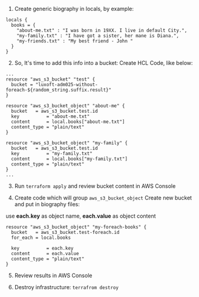 1. Create generic biography in locals, by example:

````
locals {
  books = {
    "about-me.txt" : "I was born in 19XX. I live in default City.",
    "my-family.txt" : "I have got a sister, her mane is Diana.",
    "my-friends.txt" : "My best friend - John "
  }
}
````

2. So, It's time to add this info  into a bucket:
Create HCL Code, like below:
````
...
resource "aws_s3_bucket" "test" {
  bucket = "luxoft-adm025-without-foreach-${random_string.suffix.result}"
}

resource "aws_s3_bucket_object" "about-me" {
  bucket   = aws_s3_bucket.test.id
  key          = "about-me.txt"
  content      = local.books["about-me.txt"]
  content_type = "plain/text"
}

resource "aws_s3_bucket_object" "my-family" {
  bucket   = aws_s3_bucket.test.id
  key          = "my-family.txt"
  content      = local.books["my-family.txt"]
  content_type = "plain/text"
}
...
````

3. Run `terraform apply` and review bucket content in AWS Console
   

4. Create code which will group `aws_s3_bucket_object` 
Create new bucket and put in biography files: 
   
use **each.key** as object name, **each.value** as object content

````
resource "aws_s3_bucket_object" "my-foreach-books" {
  bucket   = aws_s3_bucket.test-foreach.id
  for_each = local.books

  key          = each.key
  content      = each.value
  content_type = "plain/text"
}
````

5. Review results in AWS Console

6. Destroy infrastructure:
   `terrafrom destroy`
   